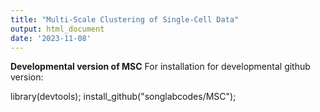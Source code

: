 ```yaml
---
title: "Multi-Scale Clustering of Single-Cell Data"
output: html_document
date: '2023-11-08'
---
```


**Developmental version of MSC**
For installation for developmental github version: 

library(devtools);
install_github("songlabcodes/MSC");
